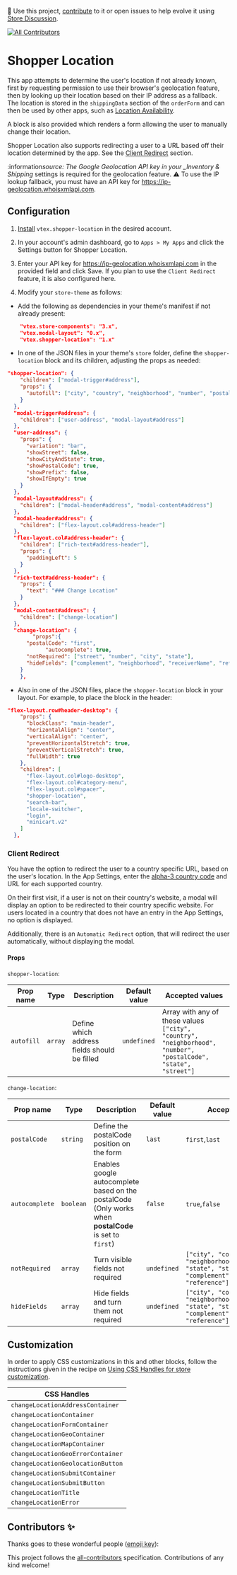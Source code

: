 📢 Use this project, [contribute](https://github.com/vtex-apps/shopper-location) to it or open issues to help evolve it using [Store Discussion](https://github.com/vtex-apps/store-discussion).

<!-- ALL-CONTRIBUTORS-BADGE:START - Do not remove or modify this section -->

[![All Contributors](https://img.shields.io/badge/all_contributors-0-orange.svg?style=flat-square)](#contributors-)

<!-- ALL-CONTRIBUTORS-BADGE:END -->

# Shopper Location

This app attempts to determine the user's location if not already known, first by requesting permission to use their browser's geolocation feature, then by looking up their location based on their IP address as a fallback. The location is stored in the `shippingData` section of the `orderForm` and can then be used by other apps, such as [Location Availability](https://github.com/vtex-apps/location-availability).

A block is also provided which renders a form allowing the user to manually change their location.

Shopper Location also supports redirecting a user to a URL based off their location determined by the app. See the [Client Redirect](#client-redirect) section.

:information*source: The Google Geolocation API key in your \_Inventory & Shipping* settings is required for the geolocation feature.
:warning: To use the IP lookup fallback, you must have an API key for https://ip-geolocation.whoisxmlapi.com.

## Configuration

1. [Install](https://vtex.io/docs/recipes/store/installing-an-app) `vtex.shopper-location` in the desired account.

2. In your account's admin dashboard, go to `Apps > My Apps` and click the Settings button for Shopper Location.

3. Enter your API key for https://ip-geolocation.whoisxmlapi.com in the provided field and click Save. If you plan to use the `Client Redirect` feature, it is also configured here.

4. Modify your `store-theme` as follows:

- Add the following as dependencies in your theme's manifest if not already present:

```json
    "vtex.store-components": "3.x",
    "vtex.modal-layout": "0.x",
    "vtex.shopper-location": "1.x"
```

- In one of the JSON files in your theme's `store` folder, define the `shopper-location` block and its children, adjusting the props as needed:

```json
"shopper-location": {
    "children": ["modal-trigger#address"],
    "props": {
      "autofill": ["city", "country", "neighborhood", "number", "postalCode", "state", "street"]
    }
  },
  "modal-trigger#address": {
    "children": ["user-address", "modal-layout#address"]
  },
  "user-address": {
    "props": {
      "variation": "bar",
      "showStreet": false,
      "showCityAndState": true,
      "showPostalCode": true,
      "showPrefix": false,
      "showIfEmpty": true
    }
  },
  "modal-layout#address": {
    "children": ["modal-header#address", "modal-content#address"]
  },
  "modal-header#address": {
    "children": ["flex-layout.col#address-header"]
  },
  "flex-layout.col#address-header": {
    "children": ["rich-text#address-header"],
    "props": {
      "paddingLeft": 5
    }
  },
  "rich-text#address-header": {
    "props": {
      "text": "### Change Location"
    }
  },
  "modal-content#address": {
    "children": ["change-location"]
  },
  "change-location": {
		"props":{
      "postalCode": "first",
			"autocomplete": true,
      "notRequired": ["street", "number", "city", "state"],
      "hideFields": ["complement", "neighborhood", "receiverName", "reference"]
    }
	},
```

- Also in one of the JSON files, place the `shopper-location` block in your layout. For example, to place the block in the header:

```json
"flex-layout.row#header-desktop": {
    "props": {
      "blockClass": "main-header",
      "horizontalAlign": "center",
      "verticalAlign": "center",
      "preventHorizontalStretch": true,
      "preventVerticalStretch": true,
      "fullWidth": true
    },
    "children": [
      "flex-layout.col#logo-desktop",
      "flex-layout.col#category-menu",
      "flex-layout.col#spacer",
      "shopper-location",
      "search-bar",
      "locale-switcher",
      "login",
      "minicart.v2"
    ]
  },
```

### Client Redirect

You have the option to redirect the user to a country specific URL, based on the user's location. In the App Settings, enter the [alpha-3 country code](https://en.wikipedia.org/wiki/ISO_3166-1_alpha-3#Officially_assigned_code_elements) and URL for each supported country.

On their first visit, if a user is not on their country's website, a modal will display an option to be redirected to their country specific website. For users located in a country that does not have an entry in the App Settings, no option is displayed.

Additionally, there is an `Automatic Redirect` option, that will redirect the user automatically, without displaying the modal.

#### Props

`shopper-location`:

| Prop name  | Type    | Description                                  | Default value | Accepted values                                                                                                 |
| ---------- | ------- | -------------------------------------------- | ------------- | --------------------------------------------------------------------------------------------------------------- |
| `autofill` | `array` | Define which address fields should be filled | `undefined`   | Array with any of these values `["city", "country", "neighborhood", "number", "postalCode", "state", "street"]` |

`change-location`:

| Prop name      | Type      | Description                                         | Default value | Accepted values                                                                                              |
| -------------- | --------- | --------------------------------------------------- | ------------- | ------------------------------------------------------------------------------------------------------------ |
| `postalCode`   | `string`  | Define the postalCode position on the form          | `last`        | `first`,`last`                                                                                               |
| `autocomplete` | `boolean` | Enables google autocomplete based on the postalCode (Only works when **postalCode** is set to `first`) | `false`       | `true`,`false`                                                                                               |
| `notRequired`  | `array`   | Turn visible fields not required                    | `undefined`   | `["city", "country", "neighborhood", "number", "state", "street", "complement","receiverName", "reference"]` |
| `hideFields`   | `array`   | Hide fields and turn them not required              | `undefined`   | `["city", "country", "neighborhood", "number", "state", "street", "complement","receiverName", "reference"]` |

## Customization

In order to apply CSS customizations in this and other blocks, follow the instructions given in the recipe on [Using CSS Handles for store customization](https://vtex.io/docs/recipes/style/using-css-handles-for-store-customization).

| CSS Handles                       |
| --------------------------------- |
| `changeLocationAddressContainer`  |
| `changeLocationContainer`         |
| `changeLocationFormContainer`     |
| `changeLocationGeoContainer`      |
| `changeLocationMapContainer`      |
| `changeLocationGeoErrorContainer` |
| `changeLocationGeolocationButton` |
| `changeLocationSubmitContainer`   |
| `changeLocationSubmitButton`      |
| `changeLocationTitle`             |
| `changeLocationError`             |

## Contributors ✨

Thanks goes to these wonderful people ([emoji key](https://allcontributors.org/docs/en/emoji-key)):

<!-- ALL-CONTRIBUTORS-LIST:START - Do not remove or modify this section -->
<!-- prettier-ignore-start -->
<!-- markdownlint-disable -->
<!-- markdownlint-enable -->
<!-- prettier-ignore-end -->

<!-- ALL-CONTRIBUTORS-LIST:END -->

This project follows the [all-contributors](https://github.com/all-contributors/all-contributors) specification. Contributions of any kind welcome!
